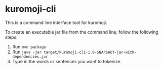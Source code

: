 # kuromoji-cli
This is a command line interface tool for kuromoji.

To create an executable jar file from the command line, follow the following steps:

1. Run `mvn package`
2. Run `java -jar target/kuromoji-cli-1.0-SNAPSHOT-jar-with-dependencies.jar `
3. Type in the words or sentences you want to tokenize.
